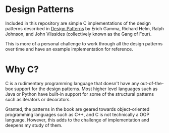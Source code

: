 # Design Patterns

Included in this repository are simple C implementations of the design patterns
described in [Design Patterns](https://en.wikipedia.org/wiki/Design_Patterns)
by Erich Gamma, Richard Helm, Ralph Johnson, and John Vlissides (collectively
known as the Gang of Four).

This is more of a personal challenge to work through all the design
patterns over time and have an example implementation for reference.


# Why C?

C is a rudimentary programming language that doesn't have any out-of-the-box
support for the design patterns. Most higher level languages such as Java or
Python have built-in support for some of the structural patterns such as
iterators or decorators.

Granted, the patterns in the book are geared towards object-oriented programming
languages such as C++, and C is not technically a OOP language. However, this
adds to the challenge of implementation and deepens my study of them.
